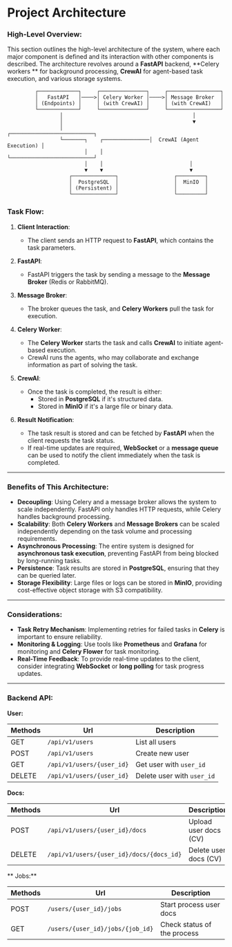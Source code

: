 # Project Architecture

### High-Level Overview:

This section outlines the high-level architecture of the system, where each major component is defined and its
interaction with other components is described. The architecture revolves around a **FastAPI** backend, **Celery workers
** for background processing, **CrewAI** for agent-based task execution, and various storage systems.

```
         ┌─────────────┐     ┌───────────────┐     ┌─────────────────┐
         │   FastAPI   │────>│ Celery Worker │────>│ Message Broker  │
         │ (Endpoints) │     │ (with CrewAI) │     │ (with CrewAI)   │
         └─────────────┘     └───────────────┘     └─────────────────┘
                 │                                          │
                 │                                          ▼
                 │                            ┌───────────────────────────┐
                 └───────┐    ┌───────────────│  CrewAI (Agent Execution) │
                         │    │               └───────────────────────────┘
                         │    │                            │
                         ▼    ▼                            ▼
                    ┌──────────────┐                  ┌─────────┐
                    │  PostgreSQL  │                  │  MinIO  │
                    │ (Persistent) │                  │         │
                    └──────────────┘                  └─────────┘
```

### Task Flow:

1. **Client Interaction**:
    - The client sends an HTTP request to **FastAPI**, which contains the task parameters.

2. **FastAPI**:
    - FastAPI triggers the task by sending a message to the **Message Broker** (Redis or RabbitMQ).

3. **Message Broker**:
    - The broker queues the task, and **Celery Workers** pull the task for execution.

4. **Celery Worker**:
    - The **Celery Worker** starts the task and calls **CrewAI** to initiate agent-based execution.
    - CrewAI runs the agents, who may collaborate and exchange information as part of solving the task.

5. **CrewAI**:
    - Once the task is completed, the result is either:
        - Stored in **PostgreSQL** if it's structured data.
        - Stored in **MinIO** if it's a large file or binary data.

6. **Result Notification**:
    - The task result is stored and can be fetched by **FastAPI** when the client requests the task status.
    - If real-time updates are required, **WebSocket** or a **message queue** can be used to notify the client
      immediately when the task is completed.

---

### Benefits of This Architecture:

- **Decoupling**: Using Celery and a message broker allows the system to scale independently. FastAPI only handles HTTP
  requests, while Celery handles background processing.
- **Scalability**: Both **Celery Workers** and **Message Brokers** can be scaled independently depending on the task
  volume and processing requirements.
- **Asynchronous Processing**: The entire system is designed for **asynchronous task execution**, preventing FastAPI
  from being blocked by long-running tasks.
- **Persistence**: Task results are stored in **PostgreSQL**, ensuring that they can be queried later.
- **Storage Flexibility**: Large files or logs can be stored in **MinIO**, providing cost-effective object storage with
  S3 compatibility.

---

### Considerations:

- **Task Retry Mechanism**: Implementing retries for failed tasks in **Celery** is important to ensure reliability.
- **Monitoring & Logging**: Use tools like **Prometheus** and **Grafana** for monitoring and **Celery Flower** for task
  monitoring.
- **Real-Time Feedback**: To provide real-time updates to the client, consider integrating **WebSocket** or **long
  polling** for task progress updates.

---

### Backend API:

**User:**

| Methods | Url                       | Description                |
|---------|---------------------------|----------------------------|
| GET     | `/api/v1/users`           | List all users             |
| POST    | `/api/v1/users`           | Create new user            |
| GET     | `/api/v1/users/{user_id}` | Get user with `user_id`    |
| DELETE  | `/api/v1/users/{user_id}` | Delete user with `user_id` |

**Docs:**

| Methods | Url                                      | Description           |
|---------|------------------------------------------|-----------------------|
| POST    | `/api/v1/users/{user_id}/docs`           | Upload user docs (CV) |
| DELETE  | `/api/v1/users/{user_id}/docs/{docs_id}` | Delete user docs (CV) |

** Jobs:**

| Methods | Url                              | Description                 |
|---------|----------------------------------|-----------------------------|
| POST    | `/users/{user_id}/jobs`          | Start process user docs     |
| GET     | `/users/{user_id}/jobs/{job_id}` | Check status of the process |
